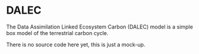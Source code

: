 # DALEC
The Data Assimilation Linked Ecosystem Carbon (DALEC) model is a simple box model of the terrestrial carbon cycle.

There is no source code here yet, this is just a mock-up.
